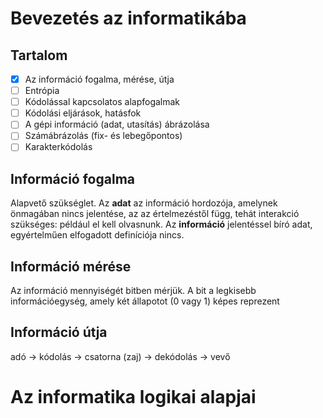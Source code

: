 # Bevezetés az informatikába

## Tartalom
- [x] Az információ fogalma, mérése, útja
- [ ] Entrópia
- [ ] Kódolással kapcsolatos alapfogalmak
- [ ] Kódolási eljárások, hatásfok
- [ ] A gépi információ (adat, utasítás) ábrázolása
- [ ] Számábrázolás (fix- és lebegőpontos)
- [ ] Karakterkódolás

## Információ fogalma
Alapvető szükséglet. Az **adat** az információ hordozója, amelynek önmagában nincs jelentése, az az értelmezéstől függ, tehát interakció szükséges: például el kell olvasnunk. Az **információ** jelentéssel bíró adat, egyértelműen elfogadott definíciója nincs.

## Információ mérése
Az információ mennyiségét bitben mérjük. A bit a legkisebb információegység, amely két állapotot (0 vagy 1) képes reprezent

## Információ útja 
adó -> kódolás -> csatorna (zaj) -> dekódolás -> vevő


# Az informatika logikai alapjai